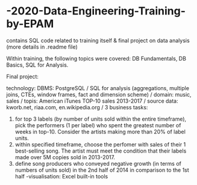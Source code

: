 # -2020-Data-Engineering-Training-by-EPAM
contains SQL code related to training itself &amp; final project on data analysis (more details in .readme file)

Within training, the following topics were covered: DB Fundamentals, DB Basics, SQL for Analysis.

Final project:

  technology: DBMS: PostgreSQL / SQL for analysis (aggregations, multiple joins, CTEs, window frames, fact and dimension scheme)
  / domain: music, sales
  / topis: American iTunes TOP-10 sales 2013-2017
  / source data: kworb.net, riaa.com, en.wikipedia.org
  / 3 business tasks:
	
1) for top 3 labels (by number of units sold within the entire timeframe), pick the performers (1 per label) who spent the greatest number of weeks in top-10. Consider the artists making more than 20% of label units.
2) within specified timeframe, choose the perfomer with sales of their 1 best-selling song. The artist must meet the condition that their labels made over 5M copies sold in 2013-2017.
3) define song producers who conveyed negative growth (in terms of numbers of units sold) in the 2nd half of 2014 in comparison to the 1st half
-visualisation: Excel built-in tools
